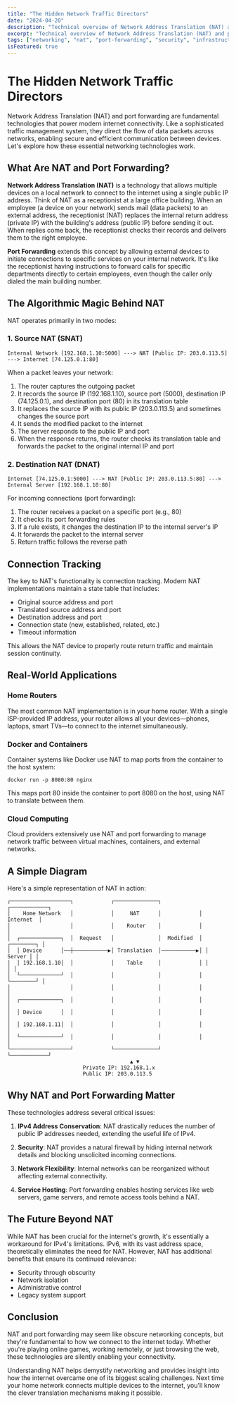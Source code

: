 ```yaml
---
title: "The Hidden Network Traffic Directors"
date: "2024-04-20"
description: "Technical overview of Network Address Translation (NAT) and port forwarding, explaining how these technologies enable internet connectivity and network security."
excerpt: "Technical overview of Network Address Translation (NAT) and port forwarding, explaining how these technologies enable internet connectivity and network security."
tags: ["networking", "nat", "port-forwarding", "security", "infrastructure"]
isFeatured: true
---
```


# The Hidden Network Traffic Directors

Network Address Translation (NAT) and port forwarding are fundamental technologies that power modern internet connectivity. Like a sophisticated traffic management system, they direct the flow of data packets across networks, enabling secure and efficient communication between devices. Let's explore how these essential networking technologies work.

## What Are NAT and Port Forwarding?

**Network Address Translation (NAT)** is a technology that allows multiple devices on a local network to connect to the internet using a single public IP address. Think of NAT as a receptionist at a large office building. When an employee (a device on your network) sends mail (data packets) to an external address, the receptionist (NAT) replaces the internal return address (private IP) with the building's address (public IP) before sending it out. When replies come back, the receptionist checks their records and delivers them to the right employee.

**Port Forwarding** extends this concept by allowing external devices to initiate connections to specific services on your internal network. It's like the receptionist having instructions to forward calls for specific departments directly to certain employees, even though the caller only dialed the main building number.

## The Algorithmic Magic Behind NAT

NAT operates primarily in two modes:

### 1. Source NAT (SNAT)

```
Internal Network [192.168.1.10:5000] ---> NAT [Public IP: 203.0.113.5] ---> Internet [74.125.0.1:80]
```

When a packet leaves your network:
1. The router captures the outgoing packet
2. It records the source IP (192.168.1.10), source port (5000), destination IP (74.125.0.1), and destination port (80) in its translation table
3. It replaces the source IP with its public IP (203.0.113.5) and sometimes changes the source port
4. It sends the modified packet to the internet
5. The server responds to the public IP and port
6. When the response returns, the router checks its translation table and forwards the packet to the original internal IP and port

### 2. Destination NAT (DNAT)

```
Internet [74.125.0.1:5000] ---> NAT [Public IP: 203.0.113.5:80] ---> Internal Server [192.168.1.10:80]
```

For incoming connections (port forwarding):
1. The router receives a packet on a specific port (e.g., 80)
2. It checks its port forwarding rules
3. If a rule exists, it changes the destination IP to the internal server's IP
4. It forwards the packet to the internal server
5. Return traffic follows the reverse path

## Connection Tracking

The key to NAT's functionality is connection tracking. Modern NAT implementations maintain a state table that includes:

- Original source address and port
- Translated source address and port
- Destination address and port
- Connection state (new, established, related, etc.)
- Timeout information

This allows the NAT device to properly route return traffic and maintain session continuity.

## Real-World Applications

### Home Routers

The most common NAT implementation is in your home router. With a single ISP-provided IP address, your router allows all your devices—phones, laptops, smart TVs—to connect to the internet simultaneously.

### Docker and Containers

Container systems like Docker use NAT to map ports from the container to the host system:

```
docker run -p 8080:80 nginx
```

This maps port 80 inside the container to port 8080 on the host, using NAT to translate between them.

### Cloud Computing

Cloud providers extensively use NAT and port forwarding to manage network traffic between virtual machines, containers, and external networks.

## A Simple Diagram

Here's a simple representation of NAT in action:

```
┌───────────────────┐            ┌──────────────┐            ┌────────────┐
│    Home Network   │            │     NAT      │            │  Internet  │
│                   │            │    Router    │            │            │
│  ┌─────────────┐  │  Request   │              │  Modified  │ ┌────────┐ │
│  │ Device      │──┼───────────▶│ Translation  │───────────▶│ │ Server │ │
│  │ 192.168.1.10│  │            │    Table     │            │ │        │ │
│  └─────────────┘  │            │              │            │ └────────┘ │
│                   │            │              │            │            │
│  ┌─────────────┐  │            │              │            │            │
│  │ Device      │  │            │              │            │            │
│  │ 192.168.1.11│  │            │              │            │            │
│  └─────────────┘  │            │              │            │            │
└───────────────────┘            └──────────────┘            └────────────┘
                                       ▲ ▼
                        Private IP: 192.168.1.x
                        Public IP: 203.0.113.5
```

## Why NAT and Port Forwarding Matter

These technologies address several critical issues:

1. **IPv4 Address Conservation**: NAT drastically reduces the number of public IP addresses needed, extending the useful life of IPv4.

2. **Security**: NAT provides a natural firewall by hiding internal network details and blocking unsolicited incoming connections.

3. **Network Flexibility**: Internal networks can be reorganized without affecting external connectivity.

4. **Service Hosting**: Port forwarding enables hosting services like web servers, game servers, and remote access tools behind a NAT.

## The Future Beyond NAT

While NAT has been crucial for the internet's growth, it's essentially a workaround for IPv4's limitations. IPv6, with its vast address space, theoretically eliminates the need for NAT. However, NAT has additional benefits that ensure its continued relevance:

- Security through obscurity
- Network isolation
- Administrative control
- Legacy system support

## Conclusion

NAT and port forwarding may seem like obscure networking concepts, but they're fundamental to how we connect to the internet today. Whether you're playing online games, working remotely, or just browsing the web, these technologies are silently enabling your connectivity.

Understanding NAT helps demystify networking and provides insight into how the internet overcame one of its biggest scaling challenges. Next time your home network connects multiple devices to the internet, you'll know the clever translation mechanisms making it possible. 